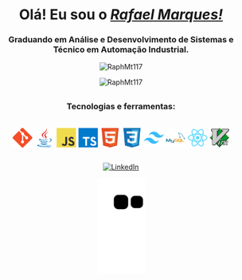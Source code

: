<div align="center"> 

<div align="center">  
    <h1>Olá! Eu sou o <a href="https://www.linkedin.com/in/rafael-marques-e-torres/"><i>Rafael Marques!</i></a></h1>
</div>

### Graduando em Análise e Desenvolvimento de Sistemas e Técnico em Automação Industrial.

<p><img src="https://github-readme-stats.vercel.app/api?username=RaphMt117&show_icons=true&bg_color=00000000" alt="RaphMt117"/></p>

<p><img src="https://github-readme-stats.vercel.app/api/top-langs?username=RaphMt117&show_icons=true&locale=en&layout=compact&bg_color=00000000" alt="RaphMt117"/></p>

</div>

##

<div align="center"> 
 
### Tecnologias e ferramentas:

<div style= "display: inline_block"><br/>
<img align="center" alt="Git" rel="stylesheet" src="https://github.com/devicons/devicon/blob/master/icons/git/git-original.svg" width="40" height="40">
<img align="center" alt="Java" rel="stylesheet" src="https://github.com/devicons/devicon/blob/master/icons/java/java-original.svg" width="40" height="40">
<img align="center" alt="JavaScript" rel="stylesheet" src="https://github.com/devicons/devicon/blob/master/icons/javascript/javascript-original.svg" width="40" height="40">
<img align="center" alt="TypeScript" rel="stylesheet" src="https://github.com/devicons/devicon/blob/master/icons/typescript/typescript-original.svg" width="40" height="40">
<img align="center" alt="HTML 5" rel="stylesheet" src="https://github.com/devicons/devicon/blob/master/icons/html5/html5-original.svg" width="40" height="40">
<img align="center" alt="CSS 3" rel="stylesheet" src="https://github.com/devicons/devicon/blob/master/icons/css3/css3-original.svg" width="40" height="40">
<img align="center" alt="TailwindCSS" rel="stylesheet" src="https://github.com/devicons/devicon/blob/master/icons/tailwindcss/tailwindcss-plain.svg" width="40" height="40">
<img align="center" alt="MySQL" rel="stylesheet" src="https://github.com/devicons/devicon/blob/master/icons/mysql/mysql-original-wordmark.svg" width="40" height="40">
<img align="center" alt="React" rel="stylesheet" src="https://github.com/devicons/devicon/blob/master/icons/react/react-original.svg" width="40" height="40">
<img align="center" alt="Vim" rel="stylesheet" src="https://github.com/devicons/devicon/blob/master/icons/vim/vim-original.svg" width="40" height="40">

</div>
</div>

##


<div align="center"> 
 
[![LinkedIn](https://img.shields.io/badge/LinkedIn-0077B5?style=for-the-badge&logo=linkedin&logoColor=white)](https://www.linkedin.com/in/rafael-marques-e-torres/) 

![Snake animation](https://github.com/RaphMt117/RaphMt117/blob/output/github-contribution-grid-snake.svg)

</div>

<!--
**RaphMt117/RaphMt117** is a ✨ _special_ ✨ repository because its `README.md` (this file) appears on your GitHub profile.

Here are some ideas to get you started:

- 🔭 I’m currently working on ...
- 🌱 I’m currently learning ...
- 👯 I’m looking to collaborate on ...
- 🤔 I’m looking for help with ...
- 💬 Ask me about ...
- 📫 How to reach me: ...
- 😄 Pronouns: ...
- ⚡ Fun fact: ...
-->
